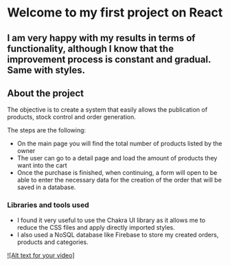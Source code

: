 <h1>Welcome to my first project on React</h1>

<h2>I am very happy with my results in terms of functionality, although I know that the improvement process is constant and gradual. Same with styles.</h2>

## About the project

The objective is to create a system that easily allows the publication of products, stock control and order generation.

The steps are the following:
* On the main page you will find the total number of products listed by the owner
* The user can go to a detail page and load the amount of products they want into the cart
* Once the purchase is finished, when continuing, a form will open to be able to enter the necessary data for the creation of the order that will be saved in a database.

### Libraries and tools used

* I found it very useful to use the Chakra UI library as it allows me to reduce the CSS files and apply directly imported styles.
* I also used a NoSQL database like Firebase to store my created orders, products and categories.

[![Alt text for your video]](/src/videos/platformTest.gif)
